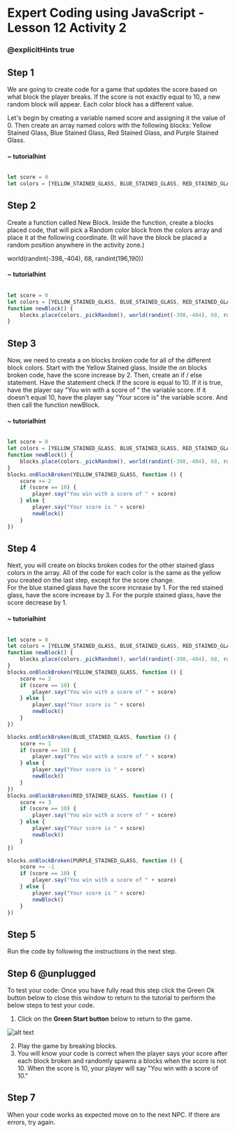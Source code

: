 # Expert Coding using JavaScript - Lesson 12 Activity 2
### @explicitHints true

## Step 1
We are going to create code for a game that updates the score based on what block the player breaks.  If the score is not exactly equal to 10, a new random block will appear.  Each color block has a different value. 

Let's begin by creating a variable named score and assigning it the value of 0.  Then create an array named colors with the following blocks:
Yellow Stained Glass, Blue Stained Glass, Red Stained Glass, and Purple Stained Glass. 

#### ~ tutorialhint
```javascript 

let score = 0
let colors = [YELLOW_STAINED_GLASS, BLUE_STAINED_GLASS, RED_STAINED_GLASS, PURPLE_STAINED_GLASS]

```

## Step 2

Create a function called New Block.  Inside the function, create a blocks placed code, that will pick a Random color block from the colors array and place it at the following coordinate. (It will have the block be placed a random position anywhere in the activity zone.)

world(randint(-398,-404), 68, randint(196,190))


#### ~ tutorialhint
```javascript 

let score = 0
let colors = [YELLOW_STAINED_GLASS, BLUE_STAINED_GLASS, RED_STAINED_GLASS, PURPLE_STAINED_GLASS]
function newBlock() {
    blocks.place(colors._pickRandom(), world(randint(-398,-404), 68, randint(196,190)))
}

```

## Step 3

Now, we need to creata a on blocks broken code for all of the different block colors.  Start with the Yellow Stained glass. 
Inside the on blocks broken code, have the score increase by 2. 
Then, create an if / else statement.  Have the statement check if the score is equal to 10.  If it is true, have the player say "You win with a score of " the variable score. 
If it doesn't equal 10, have the player say "Your score is" the variable score. And then call the function newBlock. 


#### ~ tutorialhint
```javascript 

let score = 0
let colors = [YELLOW_STAINED_GLASS, BLUE_STAINED_GLASS, RED_STAINED_GLASS, PURPLE_STAINED_GLASS]
function newBlock() {
    blocks.place(colors._pickRandom(), world(randint(-398,-404), 68, randint(196,190)))
}
blocks.onBlockBroken(YELLOW_STAINED_GLASS, function () {
    score += 2
    if (score == 10) {
        player.say("You win with a score of " + score)
    } else {
        player.say("Your score is " + score)
        newBlock()
    }
})

```

## Step 4

Next, you will create on blocks broken codes for the other stained glass colors in the array. All of the code for each color is the same as the yellow you created on the last step, except for the score change.  
For the blue stained glass have the score increase by 1. 
For the red stained glass, have the score increase by 3. 
For the purple stained glass, have the score decrease by 1. 


#### ~ tutorialhint
```javascript 

let score = 0
let colors = [YELLOW_STAINED_GLASS, BLUE_STAINED_GLASS, RED_STAINED_GLASS, PURPLE_STAINED_GLASS]
function newBlock() {
    blocks.place(colors._pickRandom(), world(randint(-398,-404), 68, randint(196,190)))
}
blocks.onBlockBroken(YELLOW_STAINED_GLASS, function () {
    score += 2
    if (score == 10) {
        player.say("You win with a score of " + score)
    } else {
        player.say("Your score is " + score)
        newBlock()
    }
})

blocks.onBlockBroken(BLUE_STAINED_GLASS, function () {
    score += 1
    if (score == 10) {
        player.say("You win with a score of " + score)
    } else {
        player.say("Your score is " + score)
        newBlock()
    }
})
blocks.onBlockBroken(RED_STAINED_GLASS, function () {
    score += 3
    if (score == 10) {
        player.say("You win with a score of " + score)
    } else {
        player.say("Your score is " + score)
        newBlock()
    }
})

blocks.onBlockBroken(PURPLE_STAINED_GLASS, function () {
    score += -1
    if (score == 10) {
        player.say("You win with a score of " + score)
    } else {
        player.say("Your score is " + score)
        newBlock()
    }
})
```

## Step 5

Run the code by following the instructions in the next step.

## Step 6 @unplugged

To test your code:
Once you have fully read this step click the Green Ok button below to close this window to return to the tutorial to perform the below steps to test your code.

1. Click on the **Green Start button** below to return to the game.

  

![alt text](https://expertjs.codingcredentials.com/Lesson1/1.1/1.JPG?raw=true  "Start")

2.  Play the game by breaking blocks.  
3.  You will know your code is correct when the player says your score after each block broken and randomly spawns a blocks when the score is not 10.  When the score is 10, your player will say "You win with a score of 10."
   

## Step 7
When your code works as expected move on to the next NPC. 
If there are errors, try again. 